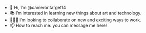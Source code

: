 - 👋 Hi, I’m @camerontarget14
- 📚 I’m interested in learning new things about art and technology.
- 🏄🏼‍♂️ I’m looking to collaborate on new and exciting ways to work.
- 📫 How to reach me: you can message me here!

<!---
camerontarget14/camerontarget14 is a ✨ special ✨ repository because its `README.md` (this file) appears on your GitHub profile.
You can click the Preview link to take a look at your changes.
--->
